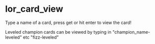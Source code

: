 # lor_card_view
Type a name of a card, press get or hit enter to view the card!

Leveled champion cards can be viewed by typing in "champion_name-leveled" etc "fizz-leveled"

